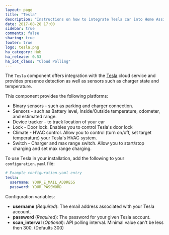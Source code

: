 ```yaml
---
layout: page
title: "Tesla"
description: "Instructions on how to integrate Tesla car into Home Assistant."
date: 2017-08-28 17:00
sidebar: true
comments: false
sharing: true
footer: true
logo: tesla.png
ha_category: Hub
ha_release: 0.53
ha_iot_class: "Cloud Polling"
---
```



The `Tesla` component offers integration with the [Tesla](https://auth.tesla.com/login) cloud service and provides presence detection as well as sensors such as charger state and temperature.

This component provides the following platforms:
 - Binary sensors - such as parking and charger connection.
 - Sensors - such as Battery level, Inside/Outside temperature, odometer, and estimated range.
 - Device tracker - to track location of your car
 - Lock - Door lock. Enables you to control Tesla's door lock
 - Climate - HVAC control. Allow you to control (turn on/off, set target temperature) your Tesla's HVAC system.
 - Switch - Charger and max range switch. Allow you to start/stop charging and set max range charging.

To use Tesla in your installation, add the following to your `configuration.yaml` file:

```yaml
# Example configuration.yaml entry
tesla:
  username: YOUR_E_MAIL_ADDRESS
  password: YOUR_PASSWORD
```

Configuration variables:

- **username** (*Required*): The email address associated with your Tesla account.
- **password** (*Required*): The password for your given Tesla account.
- **scan_interval** (*Optional*): API polling interval. Minimal value can't be less then 300. (Defaults 300)
